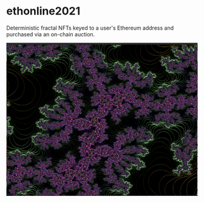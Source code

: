 # ethonline2021
Deterministic fractal NFTs keyed to a user's Ethereum address and purchased via an on-chain auction.


![fractal](/docs/assets/fract1.png)